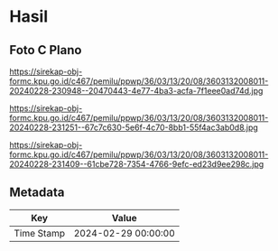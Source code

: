 # Hasil

## Foto C Plano

https://sirekap-obj-formc.kpu.go.id/c467/pemilu/ppwp/36/03/13/20/08/3603132008011-20240228-230948--20470443-4e77-4ba3-acfa-7f1eee0ad74d.jpg

https://sirekap-obj-formc.kpu.go.id/c467/pemilu/ppwp/36/03/13/20/08/3603132008011-20240228-231251--67c7c630-5e6f-4c70-8bb1-55f4ac3ab0d8.jpg

https://sirekap-obj-formc.kpu.go.id/c467/pemilu/ppwp/36/03/13/20/08/3603132008011-20240228-231409--61cbe728-7354-4766-9efc-ed23d9ee298c.jpg


## Metadata

| Key        | Value               |
| ---------- | ------------------- |
| Time Stamp | 2024-02-29 00:00:00 |



